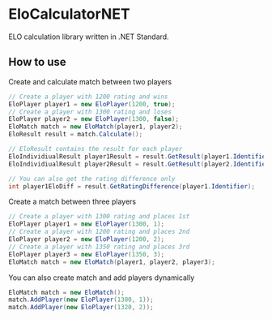 # EloCalculatorNET

ELO calculation library written in .NET Standard.

## How to use

Create and calculate match between two players

```csharp
// Create a player with 1200 rating and wins
EloPlayer player1 = new EloPlayer(1200, true);
// Create a player with 1300 rating and loses
EloPlayer player2 = new EloPlayer(1300, false);
EloMatch match = new EloMatch(player1, player2);
EloResult result = match.Calculate();

// EloResult contains the result for each player
EloIndividiualResult player1Result = result.GetResult(player1.Identifier);
EloIndividiualResult player2Result = result.GetResult(player2.Identifier);

// You can also get the rating difference only
int player1EloDiff = result.GetRatingDifference(player1.Identifier);
```

Create a match between three players

```csharp
// Create a player with 1300 rating and places 1st
EloPlayer player1 = new EloPlayer(1300, 1);
// Create a player with 1200 rating and places 2nd
EloPlayer player2 = new EloPlayer(1200, 2);
// Create a player with 1350 rating and places 3rd
EloPlayer player3 = new EloPlayer(1350, 3);
EloMatch match = new EloMatch(player1, player2, player3);
```

You can also create match and add players dynamically

```csharp
EloMatch match = new EloMatch();
match.AddPlayer(new EloPlayer(1300, 1));
match.AddPlayer(new EloPlayer(1320, 2));
```